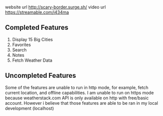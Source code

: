 website url http://scary-border.surge.sh/
video url https://streamable.com/i434ma

## Completed Features

1. Display 15 Big Cities
2. Favorites
3. Search
4. Notes
5. Fetch Weather Data

## Uncompleted Features

Some of the features are unable to run in http mode, for example, fetch current location, and offline capabilities. I am unable to run on https mode because weatherstack.com API is only available on http with free/basic account. However i believe that those features are able to be ran in my local development (localhost)
